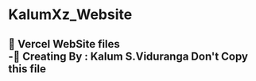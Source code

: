 # KalumXz_Website
🐰 Vercel WebSite files
<br>-💓 Creating By : Kalum S.Viduranga
Don't Copy this file
---
